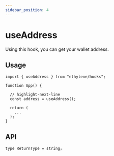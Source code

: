 ```yaml
---
sidebar_position: 4
---
```


# useAddress

Using this hook, you can get your wallet address.

## Usage

```tsx
import { useAddress } from "ethylene/hooks";

function App() {

  // highlight-next-line
  const address = useAddress();

  return (
    ...
  );
}
```

## API

```tsx
type ReturnType = string;
```
